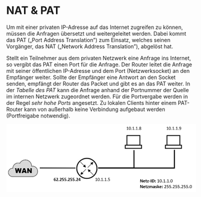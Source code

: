 # NAT & PAT
Um mit einer privaten IP-Adresse auf das Internet zugreifen zu können, müssen die Anfragen übersetzt und weitergeleitet werden. Dabei kommt das PAT („Port Address Translation”) zum Einsatz, welches seinen Vorgänger, das NAT („Network Address Translation”), abgelöst hat.

Stellt ein Teilnehmer aus dem privaten Netzwerk eine Anfrage ins Internet, so vergibt das PAT einen Port für die Anfrage. Der Router leitet die Anfrage mit seiner öffentlichen IP-Adresse und dem Port (Netzwerksocket) an den Empfänger weiter. Sollte der Empfänger eine Antwort an den Socket senden, empfängt der Router das Packet und gibt es an das PAT weiter. In der *Tabelle des PAT* kann die Anfrage anhand der Portnummer der Quelle im internen Netzwerk zugeordnet werden. Für die Portvergabe werden in der Regel *sehr hohe Ports* angesetzt. Zu lokalen Clients hinter einem PAT-Router kann von außerhalb keine Verbindung aufgebaut werden (Portfreigabe notwendig).

![](../_Medien/NAT_PAT.png)
